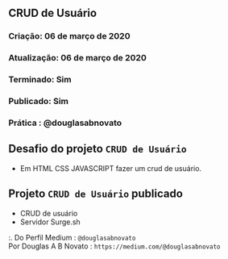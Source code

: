 ## CRUD de Usuário

### Criação: 06 de março de 2020
### Atualização: 06 de março de 2020
### Terminado: Sim 
### Publicado: Sim
### Prática : @douglasabnovato

## Desafio do projeto `CRUD de Usuário`
- Em HTML CSS JAVASCRIPT fazer um crud de usuário.

## Projeto `CRUD de Usuário` publicado
- CRUD de usuário
- Servidor Surge.sh

:. Do Perfil Medium : `@douglasabnovato`</br>
Por Douglas A B Novato :  `https://medium.com/@douglasabnovato`